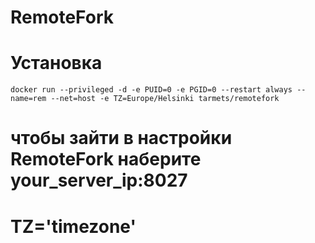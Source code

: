 # RemoteFork

# Установка

`docker run --privileged -d -e PUID=0 -e PGID=0 --restart always --name=rem --net=host -e TZ=Europe/Helsinki tarmets/remotefork`

# чтобы зайти в настройки RemoteFork наберите your_server_ip:8027

# TZ='timezone'

